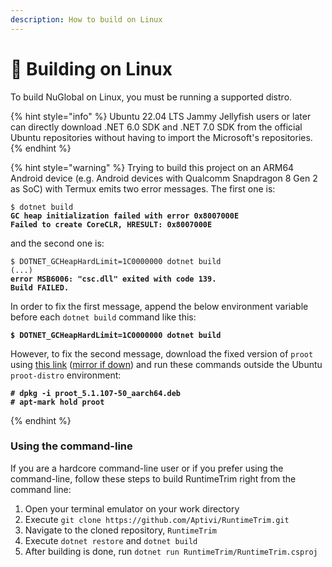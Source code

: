 ```yaml
---
description: How to build on Linux
---
```


# 🐧 Building on Linux

To build NuGlobal on Linux, you must be running a supported distro.

{% hint style="info" %}
Ubuntu 22.04 LTS Jammy Jellyfish users or later can directly download .NET 6.0 SDK and .NET 7.0 SDK from the official Ubuntu repositories without having to import the Microsoft's repositories.
{% endhint %}

{% hint style="warning" %}
Trying to build this project on an ARM64 Android device (e.g. Android devices with Qualcomm Snapdragon 8 Gen 2 as SoC) with Termux emits two error messages. The first one is:

<pre class="language-shell-session"><code class="lang-shell-session">$ dotnet build
<strong>GC heap initialization failed with error 0x8007000E
</strong><strong>Failed to create CoreCLR, HRESULT: 0x8007000E
</strong></code></pre>

and the second one is:

<pre class="language-shell-session"><code class="lang-shell-session">$ DOTNET_GCHeapHardLimit=1C0000000 dotnet build
(...)
<strong>error MSB6006: "csc.dll" exited with code 139.
</strong><strong>Build FAILED.
</strong></code></pre>

In order to fix the first message, append the below environment variable before each `dotnet build` command like this:

<pre class="language-shell-session"><code class="lang-shell-session"><strong>$ DOTNET_GCHeapHardLimit=1C0000000 dotnet build
</strong></code></pre>

However, to fix the second message, download the fixed version of `proot` using [this link](https://drive.google.com/file/d/1J9euzuGB5w6WGLVNVxTFVnrauTEzISAV/view?usp=sharing) ([mirror if down](https://mega.nz/file/6dYT2YrY#IPKfJRx3Rt8xql1ggyQ95rgEkpDd\_vksP02vnnaOPd4)) and run these commands outside the Ubuntu `proot-distro` environment:

<pre class="language-shell-session"><code class="lang-shell-session"><strong># dpkg -i proot_5.1.107-50_aarch64.deb
</strong><strong># apt-mark hold proot
</strong></code></pre>
{% endhint %}

### Using the command-line

If you are a hardcore command-line user or if you prefer using the command-line, follow these steps to build RuntimeTrim right from the command line:

1. Open your terminal emulator on your work directory
2. Execute `git clone https://github.com/Aptivi/RuntimeTrim.git`
3. Navigate to the cloned repository, `RuntimeTrim`
4. Execute `dotnet restore` and `dotnet build`
5. After building is done, run `dotnet run RuntimeTrim/RuntimeTrim.csproj`
